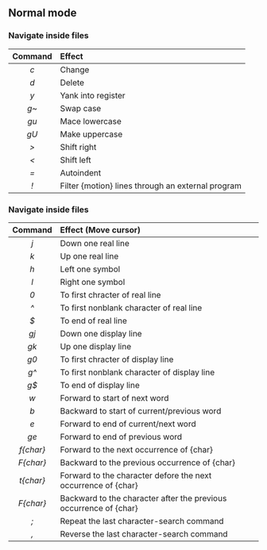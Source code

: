 ## Normal mode

### Navigate inside files

|  Command  |                     Effect                        |
|:---------:|:--------------------------------------------------|
|    *c*    | Change                                            |
|    *d*    | Delete                                            |
|    *y*    | Yank into register                                |
|    *g~*   | Swap case                                         |
|    *gu*   | Mace lowercase                                    |
|    *gU*   | Make uppercase                                    |
|    *>*    | Shift right                                       |
|    *<*    | Shift left                                        |
|    *=*    | Autoindent                                        |
|    *!*    | Filter {motion} lines through an external program |

### Navigate inside files

|  Command  |                     Effect (Move cursor)                          |
|:---------:|:------------------------------------------------------------------|
|    *j*    | Down one real line                                                |
|    *k*    | Up one real line                                                  |
|    *h*    | Left one symbol                                                   |
|    *l*    | Right one symbol                                                  |
|    *0*    | To first chracter of real line                                    |
|    *^*    | To first nonblank character of real line                          |
|    *$*    | To end of real line                                               |
|    *gj*   | Down one display line                                             |
|    *gk*   | Up one display line                                               |
|    *g0*   | To first chracter of display line                                 |
|    *g^*   | To first nonblank character of display line                       |
|    *g$*   | To end of display line                                            |
|    *w*    | Forward to start of next word                                     |
|    *b*    | Backward to start of current/previous word                        |
|    *e*    | Forward to end of current/next word                               |
|    *ge*   | Forward to end of previous word                                   |
| *f{char}* | Forward to the next occurrence of {char}                          |
| *F{char}* | Backward to the previous occurrence of {char}                     |
| *t{char}* | Forward to the character defore the next occurrence of {char}     |
| *F{char}* | Backward to the character after the previous occurrence of {char} |
|    *;*    | Repeat the last character-search command                          |
|    *,*    | Reverse the last character-search command                         |


